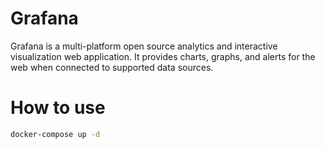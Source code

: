 # Grafana
Grafana is a multi-platform open source analytics and interactive visualization web application. It provides charts, graphs, and alerts for the web when connected to supported data sources.

# How to use

```bash
docker-compose up -d
```
